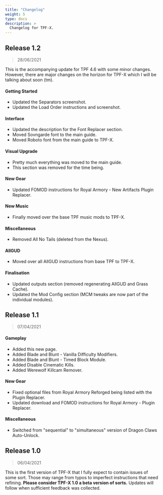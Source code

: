 ```yaml
---
title: "Changelog"
weight: 5
type: docs
description: >
  Changelog for TPF-X.
---
```


## Release 1.2

> 28/06/2021

This is the accompanying update for TPF 4.6 with some minor changes. However, there are major changes on the horizon for TPF-X which I will be talking about soon (tm).

#### Getting Started

- Updated the Separators screenshot.
- Updated the Load Order instructions and screenshot.

#### Interface

- Updated the description for the Font Replacer section.
- Moved Sovngarde font to the main guide.
- Moved Roboto font from the main guide to TPF-X.

#### Visual Upgrade

- Pretty much everything was moved to the main guide.
- This section was removed for the time being.

#### New Gear

- Updated FOMOD instructions for Royal Armory - New Artifacts Plugin Replacer.

#### New Music

- Finally moved over the base TPF music mods to TPF-X.

#### Miscellaneous

- Removed All No Tails (deleted from the Nexus).

#### AllGUD

- Moved over all AllGUD instructions from base TPF to TPF-X.

#### Finalisation

- Updated outputs section (removed regenerating AllGUD and Grass Cache).
- Updated the Mod Config section (MCM tweaks are now part of the individual modules).

## Release 1.1

> 07/04/2021

#### Gameplay

- Added this new page.
- Added Blade and Blunt - Vanilla Difficulty Modifiers.
- Added Blade and Blunt - Timed Block Module.
- Added Disable Cinematic Kills.
- Added Werewolf Killcam Remover.

#### New Gear

- Fixed optional files from Royal Armory Reforged being listed with the Plugin Replacer.
- Updated download and FOMOD instructions for Royal Armory - Plugin Replacer.

#### Miscellaneous

- Switched from "sequential" to "simultaneous" version of Dragon Claws Auto-Unlock.

## Release 1.0

> 06/04/2021

This is the first version of TPF-X that I fully expect to contain issues of some sort. Those may range from typos to imperfect instructions that need refining. **Please consider TPF-X 1.0 a beta version of sorts.** Updates will follow when sufficient feedback was collected.